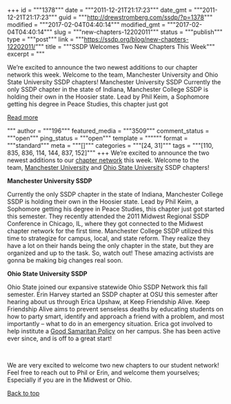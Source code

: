 +++
id = """1378"""
date = """2011-12-21T21:17:23"""
date_gmt = """2011-12-21T21:17:23"""
guid = """http://drewstromberg.com/ssdp/?p=1378"""
modified = """2017-02-04T04:40:14"""
modified_gmt = """2017-02-04T04:40:14"""
slug = """new-chapters-12202011"""
status = """publish"""
type = """post"""
link = """https://ssdp.org/blog/new-chapters-12202011/"""
title = """SSDP Welcomes Two New Chapters This Week"""
excerpt = """<p>We&#8217;re excited to announce the two newest additions to our chapter network this week. Welcome to the team, Manchester University and Ohio State University SSDP chapters! Manchester University SSDP Currently the only SSDP chapter in the state of Indiana, Manchester College SSDP is holding their own in the Hoosier state. Lead by Phil Keim, a Sophomore getting his degree in Peace Studies, this chapter just got</p>
<div class="h10"></div>
<p><a class="more-link2 flat" href="https://ssdp.org/blog/new-chapters-12202011/">Read more</a></p>
"""
author = """196"""
featured_media = """3509"""
comment_status = """open"""
ping_status = """open"""
template = """"""
format = """standard"""
meta = """[]"""
categories = """[24, 31]"""
tags = """[110, 835, 836, 114, 144, 837, 152]"""
+++
We&#8217;re excited to announce the two newest additions to our <a href="http://ssdp.org/chapters">chapter network</a> this week. Welcome to the team, <a title="Manchester University" href="http://ssdp.org/chapters/midwest/indiana/manchester-university">Manchester University</a> and <a href="http://ssdp.org/chapters/midwest/ohio/ohio-state-university">Ohio State University</a> SSDP chapters!



<strong>Manchester University SSDP</strong>



Currently the only SSDP chapter in the state of Indiana, Manchester College SSDP is holding their own in the Hoosier state. Lead by Phil Keim, a Sophomore getting his degree in Peace Studies, this chapter just got started this semester. They recently attended the 2011 Midwest Regional SSDP Conference in Chicago, IL, where they got connected to the Midwest chapter network for the first time. Manchester College SSDP utilized this time to strategize for campus, local, and state reform. They realize they have a lot on their hands being the only chapter in the state, but they are organized and up to the task. So, watch out! These amazing activists are gonna be making big changes real soon.



<strong>Ohio State University SSDP </strong>



Ohio State joined our expansive statewide Ohio SSDP Network this fall semester. Erin Harvey started an SSDP chapter at OSU this semester after hearing about us through Erica Upshaw, at Keep Friendship Alive. Keep Friendship Alive aims to prevent senseless deaths by educating students on how to party smart, identify and approach a friend with a problem, and most importantly – what to do in an emergency situation. Erica got involved to help institute a <a href="http://ssdp.org/campaigns/good-samaritan-policies">Good Samaritan Policy</a> on her campus. She has been active ever since, and is off to a great start!



&nbsp;



We are very excited to welcome two new chapters to our student network! Feel free to reach out to Phil or Erin, and welcome them yourselves; Especially if you are in the Midwest or Ohio.



<a title="Back to Top" href="http://ssdp.org/news/blog/new-chapters-12202011#top">Back to top</a>
